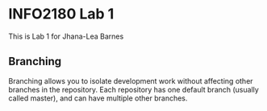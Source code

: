 # INFO2180 Lab 1

This is Lab 1 for Jhana-Lea Barnes

## Branching
Branching allows you to isolate development work without affecting other branches in the repository. Each repository has one default branch (usually called master), and can have multiple other branches.